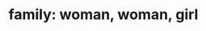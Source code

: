 ---
layout: people&body
title: "family: woman, woman, girl"
emoji: family_woman_woman_girl
permalink: 👩‍👩‍👧.html
image: assets/img/3moji/family_woman_woman_girl.png
---